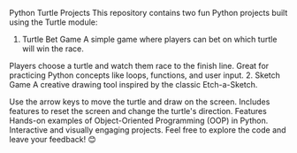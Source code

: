 
Python Turtle Projects
This repository contains two fun Python projects built using the Turtle module:

1. Turtle Bet Game
A simple game where players can bet on which turtle will win the race.

Players choose a turtle and watch them race to the finish line.
Great for practicing Python concepts like loops, functions, and user input.
2. Sketch Game
A creative drawing tool inspired by the classic Etch-a-Sketch.

Use the arrow keys to move the turtle and draw on the screen.
Includes features to reset the screen and change the turtle's direction.
Features
Hands-on examples of Object-Oriented Programming (OOP) in Python.
Interactive and visually engaging projects.
Feel free to explore the code and leave your feedback! 😊

